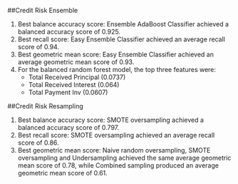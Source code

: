 
##Credit Risk Ensemble

1. Best balance accuracy score: Ensemble AdaBoost Classifier achieved a balanced accuracy score of 0.925.
2. Best recall score: Easy Ensemble Classifier achieved an average recall score of 0.94.
3. Best geometric mean score: Easy Ensemble Classifier achieved an average geometric mean score of 0.93.
4. For the balanced random forest model, the top three features were:
    * Total Received Principal (0.0737)
    * Total Received Interest (0.064)
    * Total Payment Inv (0.0607)

##Credit Risk Resampling

1. Best balance accuracy score: SMOTE oversampling achieved a balanced accuracy score of 0.797.
2. Best recall score: SMOTE oversampling achieved an average recall score of 0.86.
3. Best geometric mean score: Naive random oversampling, SMOTE oversampling and Undersampling achieved the same average geometric mean score of 0.78, while Combined sampling produced an average geometric mean score of 0.61.
